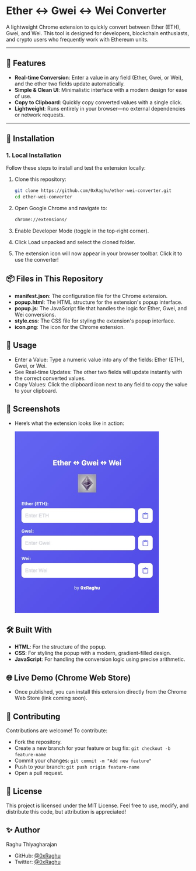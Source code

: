 # Ether ↔ Gwei ↔ Wei Converter

A lightweight Chrome extension to quickly convert between Ether (ETH), Gwei, and Wei. This tool is designed for developers, blockchain enthusiasts, and crypto users who frequently work with Ethereum units.

---

## 🚀 Features

- **Real-time Conversion**: Enter a value in any field (Ether, Gwei, or Wei), and the other two fields update automatically.
- **Simple & Clean UI**: Minimalistic interface with a modern design for ease of use.
- **Copy to Clipboard**: Quickly copy converted values with a single click.
- **Lightweight**: Runs entirely in your browser—no external dependencies or network requests.

---

## 🔧 Installation

### 1. **Local Installation**

Follow these steps to install and test the extension locally:

1. Clone this repository:

   ```bash
   git clone https://github.com/0xRaghu/ether-wei-converter.git
   cd ether-wei-converter
   ```

2. Open Google Chrome and navigate to:

   ```bash
   chrome://extensions/
   ```

3. Enable Developer Mode (toggle in the top-right corner).

4. Click Load unpacked and select the cloned folder.

5. The extension icon will now appear in your browser toolbar. Click it to use the converter!

## 📦 Files in This Repository

- **manifest.json**: The configuration file for the Chrome extension.
- **popup.html**: The HTML structure for the extension's popup interface.
- **popup.js**: The JavaScript file that handles the logic for Ether, Gwei, and Wei conversions.
- **style.css**: The CSS file for styling the extension's popup interface.
- **icon.png**: The icon for the Chrome extension.

## 📖 Usage

- Enter a Value: Type a numeric value into any of the fields: Ether (ETH), Gwei, or Wei.
- See Real-time Updates: The other two fields will update instantly with the correct converted values.
- Copy Values: Click the clipboard icon next to any field to copy the value to your clipboard.

## 🎨 Screenshots

- Here’s what the extension looks like in action:

  ![Screenshot](screenshot.png)

## 🛠️ Built With

- **HTML**: For the structure of the popup.
- **CSS**: For styling the popup with a modern, gradient-filled design.
- **JavaScript**: For handling the conversion logic using precise arithmetic.

## 🌐 Live Demo (Chrome Web Store)

- Once published, you can install this extension directly from the Chrome Web Store (link coming soon).

## 🤝 Contributing

Contributions are welcome! To contribute:

- Fork the repository.
- Create a new branch for your feature or bug fix:
  `git checkout -b feature-name`
- Commit your changes:
  `git commit -m "Add new feature"`
- Push to your branch:
  `git push origin feature-name`
- Open a pull request.

## 📝 License

This project is licensed under the MIT License. Feel free to use, modify, and distribute this code, but attribution is appreciated!

## ✨ Author

Raghu Thiyagharajan

- GitHub: [@0xRaghu](https://github.com/0xRaghu)
- Twitter: [@0xRaghu](https://x.com/0xRaghu)
